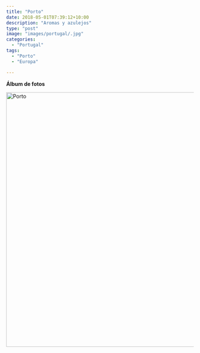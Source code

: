 ```yaml
---
title: "Porto"
date: 2018-05-01T07:39:12+10:00
description: "Aromas y azulejos"
type: "post"
image: "images/portugal/.jpg"
categories: 
  - "Portugal"
tags:
  - "Porto"
  - "Europa"

---
```



**Álbum de fotos**

<a data-flickr-embed="true" data-header="true" data-footer="true"  href="https://www.flickr.com/photos/mapa_mundi/albums/72157693157750511" title="Porto"><img src="https://farm1.staticflickr.com/865/27167928268_135aeac28e_o.jpg" width="1024" height="683" alt="Porto"></a><script async src="//embedr.flickr.com/assets/client-code.js" charset="utf-8"></script>
